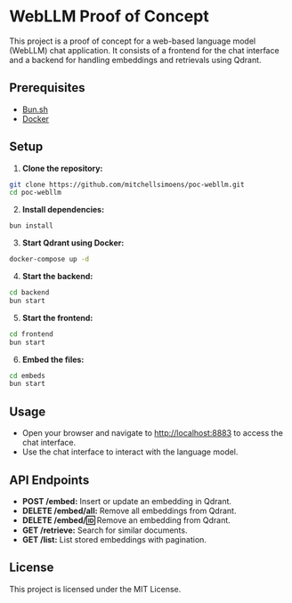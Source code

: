 # WebLLM Proof of Concept

This project is a proof of concept for a web-based language model (WebLLM) chat application. It consists of a frontend for the chat interface and a backend for handling embeddings and retrievals using Qdrant.

## Prerequisites

- [Bun.sh](https://bun.sh/)
- [Docker](https://www.docker.com/)

## Setup

1. **Clone the repository:**

  ```sh
  git clone https://github.com/mitchellsimoens/poc-webllm.git
  cd poc-webllm
  ```

2. **Install dependencies:**

  ```sh
  bun install
  ```

3. **Start Qdrant using Docker:**

  ```sh
  docker-compose up -d
  ```

4. **Start the backend:**

  ```sh
  cd backend
  bun start
  ```

5. **Start the frontend:**

  ```sh
  cd frontend
  bun start
  ```

6. **Embed the files:**

  ```sh
  cd embeds
  bun start
  ```

## Usage

- Open your browser and navigate to <http://localhost:8883> to access the chat interface.
- Use the chat interface to interact with the language model.

## API Endpoints

- **POST /embed:** Insert or update an embedding in Qdrant.
- **DELETE /embed/all:** Remove all embeddings from Qdrant.
- **DELETE /embed/:id:** Remove an embedding from Qdrant.
- **GET /retrieve:** Search for similar documents.
- **GET /list:** List stored embeddings with pagination.

## License

This project is licensed under the MIT License.
